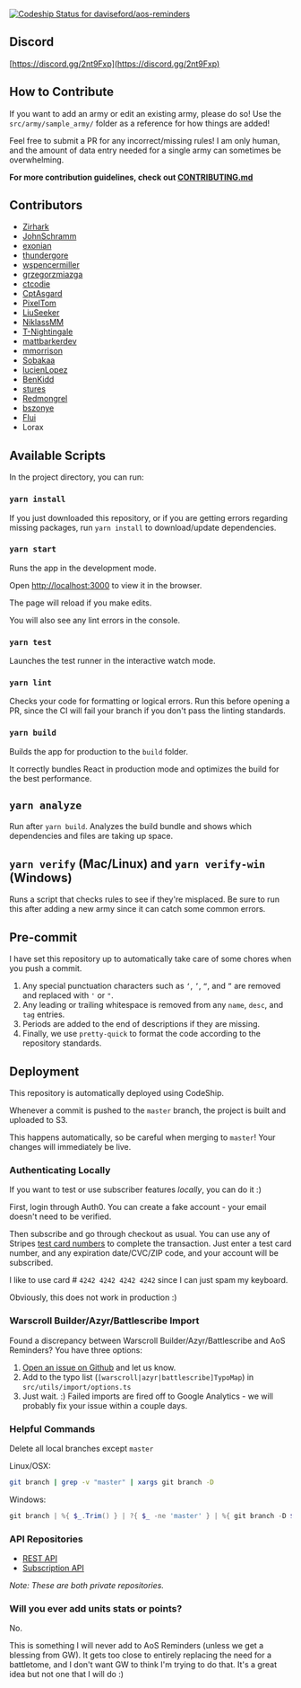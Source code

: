 [![Codeship Status for daviseford/aos-reminders](https://app.codeship.com/projects/c0b303b0-94f9-0137-ac21-1aa1838f71d2/status?branch=master)](https://app.codeship.com/projects/357042)

## Discord

[https://discord.gg/2nt9Fxp](https://discord.gg/2nt9Fxp)

## How to Contribute

If you want to add an army or edit an existing army, please do so! Use the `src/army/sample_army/` folder as a reference for how things are added!

Feel free to submit a PR for any incorrect/missing rules! I am only human, and the amount of data entry needed for a single army can sometimes be overwhelming.

**For more contribution guidelines, check out [CONTRIBUTING.md](https://github.com/daviseford/aos-reminders/blob/master/CONTRIBUTING.md)**

## Contributors

+ [Zirhark](https://github.com/Zirhark)
+ [JohnSchramm](https://github.com/JohnSchramm)
+ [exonian](https://github.com/exonian)
+ [thundergore](https://github.com/thundergore)
+ [wspencermiller](https://github.com/wspencermiller)
+ [grzegorzmiazga](https://github.com/grzegorzmiazga)
+ [ctcodie](https://github.com/ctcodie)
+ [CptAsgard](https://github.com/CptAsgard)
+ [PixelTom](https://github.com/PixelTom)
+ [LiuSeeker](https://github.com/LiuSeeker)
+ [NiklassMM](https://github.com/NiklasMM)
+ [T-Nightingale](https://github.com/T-Nightingale)
+ [mattbarkerdev](https://github.com/mattbarkerdev)
+ [mmorrison](https://github.com/mmorrison)
+ [Sobakaa](https://github.com/Sobakaa)
+ [lucienLopez](https://github.com/lucienLopez)
+ [BenKidd](https://github.com/BenKidd)
+ [stures](https://github.com/stures)
+ [Redmongrel](https://github.com/Redmongrel)
+ [bszonye](https://github.com/bszonye)
+ [Flui](https://github.com/Flui)
+ Lorax

## Available Scripts

In the project directory, you can run:

### `yarn install`

If you just downloaded this repository, or if you are getting errors regarding missing packages, run `yarn install` to download/update dependencies.

### `yarn start`

Runs the app in the development mode.

Open [http://localhost:3000](http://localhost:3000) to view it in the browser.

The page will reload if you make edits.

You will also see any lint errors in the console.

### `yarn test`

Launches the test runner in the interactive watch mode.

### `yarn lint`

Checks your code for formatting or logical errors. Run this before opening a PR, since the CI will fail your branch if you don't pass the linting standards.

### `yarn build`

Builds the app for production to the `build` folder.

It correctly bundles React in production mode and optimizes the build for the best performance.

## `yarn analyze`

Run after `yarn build`. Analyzes the build bundle and shows which dependencies and files are taking up space.

## `yarn verify` (Mac/Linux) and `yarn verify-win` (Windows)

Runs a script that checks rules to see if they're misplaced. Be sure to run this after adding a new army since it can catch some common errors.

## Pre-commit

I have set this repository up to automatically take care of some chores when you push a commit.

1. Any special punctuation characters such as `‘`, `’`, `“`, and `”` are removed and replaced with `'` or `"`.
2. Any leading or trailing whitespace is removed from any `name`, `desc`, and `tag` entries.
3. Periods are added to the end of descriptions if they are missing.
4. Finally, we use `pretty-quick` to format the code according to the repository standards.

## Deployment

This repository is automatically deployed using CodeShip.

Whenever a commit is pushed to the `master` branch, the project is built and uploaded to S3.

This happens automatically, so be careful when merging to `master`! Your changes will immediately be live.

### Authenticating Locally

If you want to test or use subscriber features _locally_, you can do it :)

First, login through Auth0. You can create a fake account - your email doesn't need to be verified.

Then subscribe and go through checkout as usual. You can use any of Stripes [test card numbers](https://stripe.com/docs/testing#cards) to complete the transaction. Just enter a test card number, and any expiration date/CVC/ZIP code, and your account will be subscribed.

I like to use card # `4242 4242 4242 4242` since I can just spam my keyboard.

Obviously, this does not work in production :)

### Warscroll Builder/Azyr/Battlescribe Import

Found a discrepancy between Warscroll Builder/Azyr/Battlescribe and AoS Reminders? You have three options:

1. [Open an issue on Github](https://github.com/daviseford/aos-reminders/issues) and let us know.
2. Add to the typo list (`[warscroll|azyr|battlescribe]TypoMap`) in `src/utils/import/options.ts`
3. Just wait. :) Failed imports are fired off to Google Analytics - we will probably fix your issue within a couple days.


### Helpful Commands

Delete all local branches except `master`

Linux/OSX:

```bash
git branch | grep -v "master" | xargs git branch -D
```

Windows:

```powershell
git branch | %{ $_.Trim() } | ?{ $_ -ne 'master' } | %{ git branch -D $_ }
```

### API Repositories

+ [REST API](https://github.com/daviseford/aos-reminders-rest-api)
+ [Subscription API](https://github.com/daviseford/aos-reminders-subscription-api)

_Note: These are both private repositories._

### Will you ever add units stats or points?

No.

This is something I will never add to AoS Reminders (unless we get a blessing from GW). It gets too close to entirely replacing the need for a battletome, and I don't want GW to think I'm trying to do that. It's a great idea but not one that I will do :)
